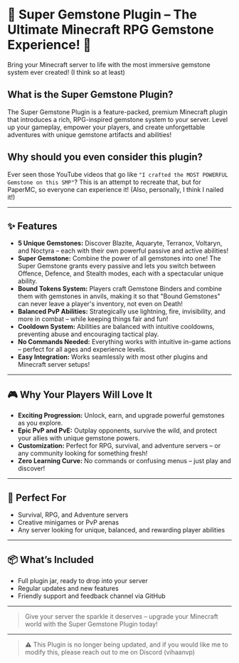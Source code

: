 # 🌟 Super Gemstone Plugin – The Ultimate Minecraft RPG Gemstone Experience! 🌟

Bring your Minecraft server to life with the most immersive gemstone system ever created! (I think so at least)

## What is the Super Gemstone Plugin?

The Super Gemstone Plugin is a feature-packed, premium Minecraft plugin that introduces a rich, RPG-inspired gemstone system to your server. Level up your gameplay, empower your players, and create unforgettable adventures with unique gemstone artifacts and abilities!

## Why should you even consider this plugin?

Ever seen those YouTube videos that go like `"I crafted the MOST POWERFUL Gemstone on this SMP"`?
This is an attempt to recreate that, but for PaperMC, so everyone can experience it! (Also, personally, I think I nailed it!)

---

## ✨ Features

- **5 Unique Gemstones:** Discover Blazite, Aquaryte, Terranox, Voltaryn, and Noctyra – each with their own powerful passive and active abilities!
- **Super Gemstone:** Combine the power of all gemstones into one! The Super Gemstone grants every passive and lets you switch between Offence, Defence, and Stealth modes, each with a spectacular unique ability.
- **Bound Tokens System:** Players craft Gemstone Binders and combine them with gemstones in anvils, making it so that "Bound Gemstones" can never leave a player's inventory, not even on Death!
- **Balanced PvP Abilities:** Strategically use lightning, fire, invisibility, and more in combat – while keeping things fair and fun!
- **Cooldown System:** Abilities are balanced with intuitive cooldowns, preventing abuse and encouraging tactical play.
- **No Commands Needed:** Everything works with intuitive in-game actions – perfect for all ages and experience levels.
- **Easy Integration:** Works seamlessly with most other plugins and Minecraft server setups!

---

## 🎮 Why Your Players Will Love It

- **Exciting Progression:** Unlock, earn, and upgrade powerful gemstones as you explore.
- **Epic PvP and PvE:** Outplay opponents, survive the wild, and protect your allies with unique gemstone powers.
- **Customization:** Perfect for RPG, survival, and adventure servers – or any community looking for something fresh!
- **Zero Learning Curve:** No commands or confusing menus – just play and discover!

---

## 💎 Perfect For

- Survival, RPG, and Adventure servers
- Creative minigames or PvP arenas
- Any server looking for unique, balanced, and rewarding player abilities

---

## 📦 What’s Included

- Full plugin jar, ready to drop into your server
- Regular updates and new features
- Friendly support and feedback channel via GitHub

---

> Give your server the sparkle it deserves – upgrade your Minecraft world with the Super Gemstone Plugin today!

---

> ⚠️ This Plugin is no longer being updated, and if you would like me to modify this, please reach out to me on Discord (vihaanvp)